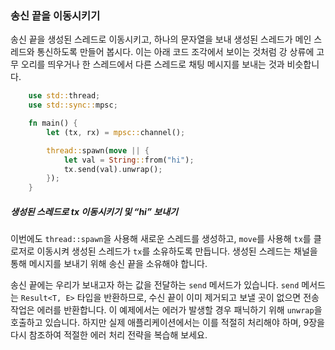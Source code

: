 ### 송신 끝을 이동시키기

송신 끝을 생성된 스레드로 이동시키고, 하나의 문자열을 보내 생성된 스레드가 메인 스레드와 통신하도록 만들어 봅시다. 이는 아래 코드 조각에서 보이는 것처럼 강 상류에 고무 오리를 띄우거나 한 스레드에서 다른 스레드로 채팅 메시지를 보내는 것과 비슷합니다.

```rust
    use std::thread;
    use std::sync::mpsc;

    fn main() {
        let (tx, rx) = mpsc::channel();

        thread::spawn(move || {
            let val = String::from("hi");
            tx.send(val).unwrap();
        });
    }
```

##### 생성된 스레드로 tx 이동시키기 및 “hi” 보내기

이번에도 `thread::spawn`을 사용해 새로운 스레드를 생성하고, `move`를 사용해 `tx`를 클로저로 이동시켜 생성된 스레드가 `tx`를 소유하도록 만듭니다. 생성된 스레드는 채널을 통해 메시지를 보내기 위해 송신 끝을 소유해야 합니다.

송신 끝에는 우리가 보내고자 하는 값을 전달하는 `send` 메서드가 있습니다. `send` 메서드는 `Result<T, E>` 타입을 반환하므로, 수신 끝이 이미 제거되고 보낼 곳이 없으면 전송 작업은 에러를 반환합니다. 이 예제에서는 에러가 발생할 경우 패닉하기 위해 `unwrap`을 호출하고 있습니다. 하지만 실제 애플리케이션에서는 이를 적절히 처리해야 하며, 9장을 다시 참조하여 적절한 에러 처리 전략을 복습해 보세요.